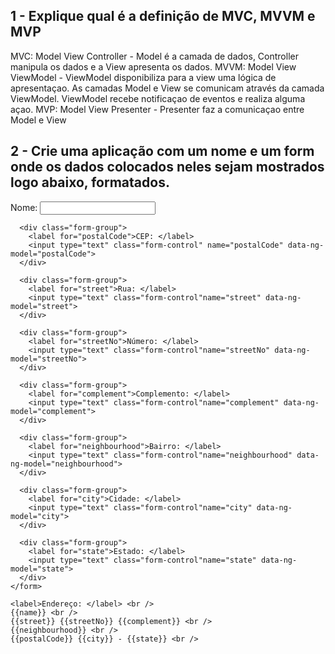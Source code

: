 ## 1 - Explique qual é a definição de MVC, MVVM e MVP

MVC: Model View Controller - Model é a camada de dados, Controller manipula os dados
e a View apresenta os dados.
MVVM: Model View ViewModel - ViewModel disponibiliza para a view uma lógica de
apresentaçao. As camadas Model e View se comunicam através da camada
ViewModel. ViewModel recebe notificaçao de eventos e realiza alguma açao.
MVP: Model View Presenter - Presenter faz a comunicaçao entre Model e View

## 2 - Crie uma aplicação com um nome e um form onde os dados colocados neles sejam mostrados logo abaixo, formatados.
<!doctype html>
<html lang="en">
<head>
  <meta charset="utf-8">
  <script src="https://ajax.googleapis.com/ajax/libs/angularjs/1.5.5/angular.min.js"></script>
  <link rel="stylesheet" href="https://maxcdn.bootstrapcdn.com/bootstrap/3.3.6/css/bootstrap.min.css" integrity="sha384-1q8mTJOASx8j1Au+a5WDVnPi2lkFfwwEAa8hDDdjZlpLegxhjVME1fgjWPGmkzs7" crossorigin="anonymous">
  <title>Ex 2</title>
</head>
<body data-ng-app="BeMEAN">
  <div class="container">
    <form class="">
      <div class="form-group">
        <label for="name">Nome: </label>
        <input type="text" class="form-control" name="name" data-ng-model="name">
      </div>

      <div class="form-group">
        <label for="postalCode">CEP: </label>
        <input type="text" class="form-control" name="postalCode" data-ng-model="postalCode">
      </div>

      <div class="form-group">
        <label for="street">Rua: </label>
        <input type="text" class="form-control"name="street" data-ng-model="street">
      </div>

      <div class="form-group">
        <label for="streetNo">Número: </label>
        <input type="text" class="form-control"name="streetNo" data-ng-model="streetNo">
      </div>

      <div class="form-group">
        <label for="complement">Complemento: </label>
        <input type="text" class="form-control"name="complement" data-ng-model="complement">
      </div>

      <div class="form-group">
        <label for="neighbourhood">Bairro: </label>
        <input type="text" class="form-control"name="neighbourhood" data-ng-model="neighbourhood">
      </div>

      <div class="form-group">
        <label for="city">Cidade: </label>
        <input type="text" class="form-control"name="city" data-ng-model="city">
      </div>

      <div class="form-group">
        <label for="state">Estado: </label>
        <input type="text" class="form-control"name="state" data-ng-model="state">
      </div>
    </form>

    <label>Endereço: </label> <br />
    {{name}} <br />
    {{street}} {{streetNo}} {{complement}} <br />
    {{neighbourhood}} <br />
    {{postalCode}} {{city}} - {{state}} <br />

  </div>

  <script>
    angular.module("BeMEAN", []);
  </script>
</body>
</html>
